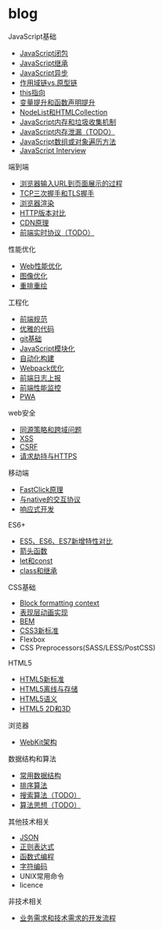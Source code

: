 # blog

JavaScript基础

* [JavaScript闭包](articles/JavaScript基础/JavaScript闭包.md)
* [JavaScript继承](articles/JavaScript基础/JavaScript继承.md)
* [JavaScript异步](articles/JavaScript基础/JavaScript异步.md)
* [作用域链vs.原型链](articles/JavaScript基础/作用域链vs.原型链.md)
* [this指向](articles/JavaScript基础/this指向.md)
* [变量提升和函数声明提升](articles/JavaScript基础/变量提升和函数声明提升.md)
* [NodeList和HTMLCollection](articles/JavaScript基础/NodeList和HTMLCollection.md)
* [JavaScript内存和垃圾收集机制](articles/JavaScript基础/JavaScript内存和垃圾收集机制.md)
* [JavaScript内存泄漏（TODO）](articles/JavaScript基础/JavaScript内存泄漏.md)
* [JavaScript数组或对象遍历方法](articles/JavaScript基础/JavaScript数组或对象遍历方法.md)
* [JavaScript Interview](articles/JavaScript基础/JavaScript面试题.md)

端到端

* [浏览器输入URL到页面展示的过程](articles/端到端/浏览器输入URL到页面展示的过程.md)
* [TCP三次握手和TLS握手](articles/端到端/TCP三次握手和TLS握手.md)
* [浏览器渲染](articles/端到端/浏览器渲染.md)
* [HTTP版本对比](articles/端到端/HTTP版本对比.md)
* [CDN原理](articles/端到端/CDN原理.md)
* [前端实时协议（TODO）](articles/端到端/前端实时协议.md)

性能优化

* [Web性能优化](articles/性能优化/Web性能优化.md)
* [图像优化](articles/性能优化/图像优化.md)
* [重排重绘](articles/性能优化/重排重绘.md)

工程化

* [前端规范](articles/技术相关/前端规范.md)
* [优雅的代码](articles/技术相关/优雅的代码.md)
* [git基础](articles/技术相关/git基础.md)
* [JavaScript模块化](articles/JavaScript基础/JavaScript模块化.md)
* [自动化构建](articles/技术相关/自动化构建.md)
* [Webpack优化](articles/工程化/Webpack优化.md)
* [前端日志上报](articles/工程化/前端日志上报.md)
* [前端性能监控](articles/工程化/前端性能监控.md)
* [PWA](articles/工程化/PWA.md)

web安全

* [同源策略和跨域问题](articles/web安全/同源策略和跨域问题.md)
* [XSS](articles/web安全/XSS.md)
* [CSRF](articles/web安全/CSRF.md)
* [请求劫持与HTTPS](articles/web安全/请求劫持与HTTPS.md)

移动端

* [FastClick原理](articles/移动端/FastClick原理.md)
* [与native的交互协议](articles/移动端/与native的交互协议.md)
* [响应式开发](articles/移动端/响应式开发.md)

ES6+

* [ES5、ES6、ES7新增特性对比](articles/ES6+/ES5、ES6、ES7新增特性对比.md)
* [箭头函数](articles/ES6+/箭头函数.md)
* [let和const](articles/ES6+/let和const.md)
* [class和继承](articles/ES6+/class和继承.md)

CSS基础

* [Block formatting context](articles/CSS基础/Block-formatting-content.md)
* [表现层动画实现](articles/CSS基础/表现层动画实现.md)
* [BEM](articles/CSS基础/BEM.md)
* [CSS3新标准](articles/CSS基础/CSS3新标准.md)
* Flexbox
* CSS Preprocessors(SASS/LESS/PostCSS)

HTML5

* [HTML5新标准](articles/HTML5/HTML5新标准.md)
* [HTML5离线与存储](articles/HTML5/HTML5离线与存储.md)
* [HTML5语义](articles/HTML5/HTML5语义.md)
* [HTML5 2D和3D](articles/HTML5/HTML52D和3D.md)

浏览器

* [WebKit架构](articles/浏览器/WebKit架构.md)

数据结构和算法

* [常用数据结构](articles/数据结构和算法/常用数据结构.md)
* [排序算法](articles/数据结构和算法/排序算法.md)
* [搜索算法（TODO）](articles/数据结构和算法/搜索算法.md)
* [算法思想（TODO）](articles/数据结构和算法/算法思想.md)

其他技术相关

* [JSON](articles/技术相关/JSON.md)
* [正则表达式](articles/技术相关/正则表达式.md)
* [函数式编程](articles/技术相关/函数式编程.md)
* [字符编码](articles/技术相关/字符编码.md)
* UNIX常用命令
* licence

非技术相关

* [业务需求和技术需求的开发流程](articles/非技术相关/业务需求和技术需求的开发流程.md)